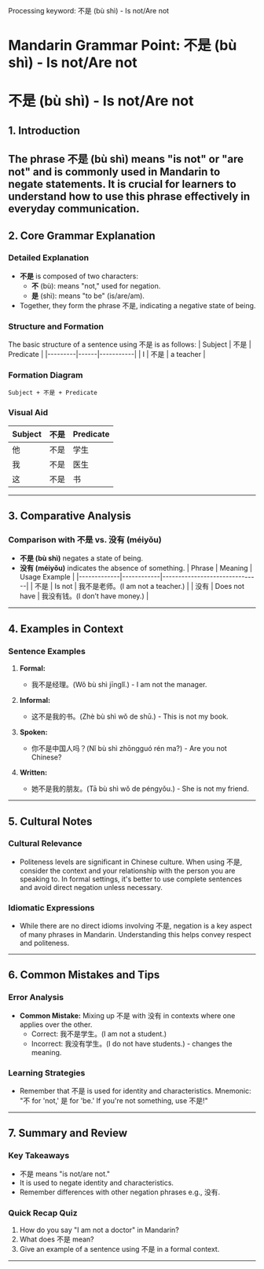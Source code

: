 Processing keyword: 不是 (bù shì) - Is not/Are not
# Mandarin Grammar Point: 不是 (bù shì) - Is not/Are not
# 不是 (bù shì) - Is not/Are not
## 1. Introduction
The phrase 不是 (bù shì) means "is not" or "are not" and is commonly used in Mandarin to negate statements. It is crucial for learners to understand how to use this phrase effectively in everyday communication.
---
## 2. Core Grammar Explanation
### Detailed Explanation
- **不是** is composed of two characters:
  - **不** (bù): means "not," used for negation.
  - **是** (shì): means "to be" (is/are/am).
- Together, they form the phrase 不是, indicating a negative state of being.
### Structure and Formation
The basic structure of a sentence using 不是 is as follows:
| Subject | 不是 | Predicate |
|---------|------|-----------|
| I       | 不是 | a teacher  |
### Formation Diagram
```
Subject + 不是 + Predicate
```
### Visual Aid
| **Subject** | **不是** | **Predicate** |
|-------------|----------|---------------|
| 他          | 不是     | 学生          |
| 我          | 不是     | 医生          |
| 这          | 不是     | 书            |
---
## 3. Comparative Analysis
### Comparison with 不是 vs. 没有 (méiyǒu)
- **不是 (bù shì)** negates a state of being.
- **没有 (méiyǒu)** indicates the absence of something.
| Phrase      | Meaning    | Usage Example                 |
|-------------|------------|-------------------------------|
| 不是        | Is not     | 我不是老师。(I am not a teacher.) |
| 没有        | Does not have | 我没有钱。(I don’t have money.) |
---
## 4. Examples in Context
### Sentence Examples
1. **Formal:**
   - 我不是经理。(Wǒ bù shì jīnglǐ.) - I am not the manager.
   
2. **Informal:**
   - 这不是我的书。(Zhè bù shì wǒ de shū.) - This is not my book.
   
3. **Spoken:**
   - 你不是中国人吗？(Nǐ bù shì zhōngguó rén ma?) - Are you not Chinese?
4. **Written:**
   - 她不是我的朋友。(Tā bù shì wǒ de péngyǒu.) - She is not my friend.
---
## 5. Cultural Notes
### Cultural Relevance
- Politeness levels are significant in Chinese culture. When using 不是, consider the context and your relationship with the person you are speaking to. In formal settings, it's better to use complete sentences and avoid direct negation unless necessary.
### Idiomatic Expressions
- While there are no direct idioms involving 不是, negation is a key aspect of many phrases in Mandarin. Understanding this helps convey respect and politeness.
---
## 6. Common Mistakes and Tips
### Error Analysis
- **Common Mistake:** Mixing up 不是 with 没有 in contexts where one applies over the other.
  - Correct: 我不是学生。(I am not a student.)
  - Incorrect: 我没有学生。(I do not have students.) - changes the meaning.
### Learning Strategies
- Remember that 不是 is used for identity and characteristics. Mnemonic: "不 for 'not,' 是 for 'be.' If you're not something, use 不是!"
---
## 7. Summary and Review
### Key Takeaways
- 不是 means "is not/are not."
- It is used to negate identity and characteristics.
- Remember differences with other negation phrases e.g., 没有.
### Quick Recap Quiz
1. How do you say "I am not a doctor" in Mandarin?
2. What does 不是 mean?
3. Give an example of a sentence using 不是 in a formal context.
---
